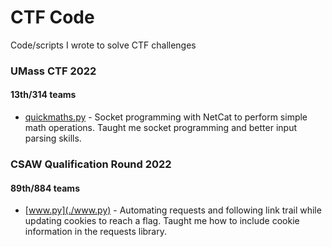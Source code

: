 # CTF Code
Code/scripts I wrote to solve CTF challenges

### UMass CTF 2022
#### 13th/314 teams
* [quickmaths.py](./quickmaths.py) - Socket programming with NetCat to perform simple math operations. Taught me socket programming and better input parsing skills.

### CSAW Qualification Round 2022
#### 89th/884 teams
* [www.py](./www.py) - Automating requests and following link trail while updating cookies to reach a flag. Taught me how to include cookie information in the requests library.